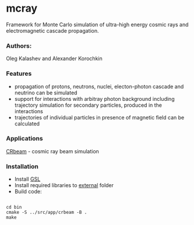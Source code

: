 # mcray
Framework for Monte Carlo simulation of ultra-high energy cosmic rays and electromagnetic cascade propagation.

### Authors:
   Oleg Kalashev and Alexander Korochkin

### Features
 - propagation of protons, neutrons, nuclei, electon-photon cascade and neutrino can be simulated
 - support for interactions with arbitray photon background including trajectory simulation for secondary particles, produced in the interactions
 - trajectories of individual particles in presence of magnetic field can be calculated

### Applications

[CRbeam](src/app/crbeam) - cosmic ray beam simulation

### Installation
- Install [GSL](https://packages.debian.org/sid/libgsl-dev)
- Install required libraries to [external](src/external) folder
- Build code:
<pre><code>
cd bin
cmake -S ../src/app/crbeam -B .
make
</code></pre>
